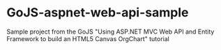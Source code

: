 # GoJS-aspnet-web-api-sample
Sample project from the GoJS "Using ASP.NET MVC Web API and Entity Framework to build an HTML5 Canvas OrgChart" tutorial

